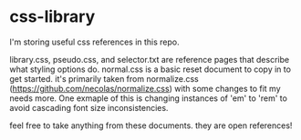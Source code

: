 # css-library

I'm storing useful css references in this repo. 

library.css, pseudo.css, and selector.txt are reference pages that describe what styling options do. normal.css is a basic reset document to copy in to get started. it's primarily taken from normalize.css (https://github.com/necolas/normalize.css) with some changes to fit my needs more. One exmaple of this is changing instances of 'em' to 'rem' to avoid cascading font size inconsistencies.

feel free to take anything from these documents. they are open references! 